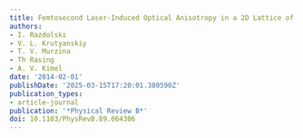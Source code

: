 ```yaml
---
title: Femtosecond Laser-Induced Optical Anisotropy in a 2D Lattice of Magnetic Dots
authors:
- I. Razdolski
- V. L. Krutyanskiy
- T. V. Murzina
- Th Rasing
- A. V. Kimel
date: '2014-02-01'
publishDate: '2025-03-15T17:20:01.380590Z'
publication_types:
- article-journal
publication: '*Physical Review B*'
doi: 10.1103/PhysRevB.89.064306
---
```


